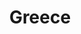 ---
title: Greece
featured: true
private: true # do not show in list, only as feature
params:
  sort_order: desc 

resources:
# Corfu
- src: A_IMG_4580.JPEG
  title: Corfu
  
- src: A_IMG_4584.JPEG
  title: Corfu
  
- src: A_IMG_4591.JPEG
  title: Corfu
  
- src: A_IMG_4596.JPEG
  title: Corfu
  
- src: A_IMG_4607.JPEG
  title: Corfu
  
- src: A_IMG_4622.JPEG
  title: Corfu
  
  # Paxos-Gaios
- src: B_IMG_1322.JPEG
  title: |
    Paxos-Gaios: We found an almond tree.

- src: B_IMG_1329.JPEG
  title: Paxos-Gaios

- src: B_IMG_4630.JPEG
  title: |
    Paxos-Gaios: Beautiful olive groves.

- src: B_IMG_4656.JPEG
  title: Paxos-Gaios

- src: B_IMG_4661.JPEG
  title: Paxos-Gaios

- src: B_IMG_4685.JPEG
  title: Paxos-Gaios

- src: B_IMG_4686.JPEG
  title: Paxos-Gaios

- src: B_IMG_4690.JPEG
  title: |
    Paxos-Gaios: Tripitos Arch.

- src: B_IMG_4695.JPEG
  title: Paxos-Gaios

- src: B_IMG_4731.JPEG
  title: Paxos-Gaios

- src: B_IMG_4734.JPEG
  title: Paxos-Gaios

- src: B_IMG_4764.JPEG
  title: |
    Paxos-Gaios: That's what happens when you start feeding stray cats. 

- src: B_IMG_4776.JPEG
  title: Paxos-Gaios

- src: B_IMG_4779.JPEG
  title: Paxos-Gaios

# Paxos-Lakka
- src: C_IMG_4860.JPEG
  title: Paxos-Lakka

- src: C_IMG_4862_feature.JPEG
  title: Paxos-Lakka

- src: C_IMG_4870.JPEG
  title: Paxos-Lakka

- src: C_IMG_4894.JPEG
  title: Paxos-Lakka

- src: C_IMG_4902.JPEG
  title: Paxos-Lakka

- src: C_IMG_4911.JPEG
  title: Paxos-Lakka

# Paxos-Longos
- src: D_IMG_4831.JPEG
  title: Paxos-Longos

- src: D_IMG_4839.JPEG
  title: Paxos-Longos

- src: D_IMG_4852.JPEG
  title: Paxos-Longos

# Ioannina
- src: E_IMG_1430.JPEG
  title: |
      Ioannina: Ioannina Castle.

- src: E_IMG_1435.JPEG
  title: |
      Ioannina: Ioannina Castle.

- src: E_IMG_5013.JPEG
  title: |
      Ioannina: Ioannina Castle.

- src: E_IMG_5038.JPEG
  title: |
      Ioannina: Ioannina Castle.

- src: E_IMG_5062.JPEG
  title: Ioannina
  
- src: E_IMG_5079.JPEG
  title: Ioannina

# Kalabaka
- src: F_IMG_1495.JPEG
  title: |
    Meteora: Varlaam Monastery.

- src: F_IMG_1520.JPEG
  title: |
    Meteora: Varlaam Monastery.

- src: F_IMG_1552.JPEG
  title: |
    Meteora: Varlaam Monastery.

- src: F_IMG_1580.JPEG
  title: |
    Meteora: Monastery of Saint Stephen (converted to a nunnery).

- src: F_IMG_5150.JPEG
  title: Kalabaka

- src: F_IMG_5151.JPEG
  title: Kalabaka

- src: F_IMG_5152.JPEG
  title: Kalabaka

- src: F_IMG_5208.JPEG
  title: |
    Meteora: Varlaam Monastery.

- src: F_IMG_5216.JPEG
  title: |
    Meteora: Old kitchen in the Monastery of the Great Meteoron.

- src: F_IMG_5222.JPEG
  title: Meteora

- src: F_IMG_5232.JPEG
  title: |
    Meteora: Holy Monastery of Rousanou.

- src: F_IMG_5233.JPEG
  title: |
    Meteora: Varlaam Monastery.

- src: F_IMG_5235.JPEG
  title: Meteora

- src: F_IMG_5237.JPEG
  title: |
    Meteora: Varlaam Monastery.

- src: F_IMG_5239.JPEG
  title: |
    Meteora: Varlaam Monastery.

- src: F_IMG_5240.JPEG
  title: |
    Meteora: A persimmon tree in the Varlaam Monastery.

- src: F_IMG_5247.JPEG
  title: |
    Meteora: Holy Monastery of Rousanou.

- src: F_IMG_5249.JPEG
  title: |
    Meteora: Varlaam Monastery.

- src: F_IMG_5251.JPEG
  title: |
    Meteora: Varlaam Monastery.

- src: F_IMG_5265.JPEG
  title: |
    Meteora: Varlaam Monastery.

- src: F_IMG_5269.JPEG
  title: |
    Meteora: Holy Monastery of Rousanou.

- src: F_IMG_5275.JPEG
  title: |
    Meteora: Monasteries.

- src: F_IMG_5300.JPEG
  title: |
    Meteora: Holy Monastery of Rousanou.

- src: F_IMG_5307.JPEG
  title: |
    Meteora: Waiting for the sunset.

- src: F_IMG_5312.JPEG
  title: |
    Meteora: Incredible sunset over the rock formations.

- src: F_IMG_5335.JPEG
  title: Meteora

- src: F_IMG_5360.JPEG
  title: Meteora

- src: F_IMG_5362.JPEG
  title: |
    Meteora: Monasteries.

- src: F_IMG_5391.JPEG
  title: |
    Meteora: View of Kalabaka from the Holy Trinity Monastery.

- src: F_IMG_5398.JPEG
  title: |
    Meteora: View of Kalabaka from the Holy Trinity Monastery.

- src: F_IMG_5407.JPEG
  title: |
    Meteora: Holy Trinity Monastery.

- src: F_IMG_5410.JPEG
  title: |
    Meteora: Holy Trinity Monastery.

- src: F_IMG_5429.JPEG
  title: |
    Meteora: We came across a highly territorial praying mantis that fiercely defended its space, dancing around and attacking whenever we got too close.

- src: F_IMG_5433.JPEG
  title: Kalabaka

- src: F_IMG_5439.JPEG
  title: |
    Meteora: Monastery of Saint Stephen.

- src: F_IMG_5462.JPEG
  title: Kalabaka

- src: F_IMG_5468.JPEG
  title: Kalabaka

# Athens
- src: G_IMG_5498.JPEG
  title: |
    Athens: Brettos bar is the oldes Athen's distilery, and one of the oldest bars in Europe. 
  
- src: G_IMG_5505.JPEG
  title: |
    Athens: Anafiotika.

- src: G_IMG_5510.JPEG
  title: |
    Athens: Anafiotika.
  
- src: G_IMG_5528.JPEG
  title: |
    Athens: The Mati (Eye) is a well-known symbol found in many cultures, intended to protect against the Kako Mati (Evil Eye). However, tradition states that you can only be affected by the evil eye if you believe in it!
  
- src: G_IMG_5539.JPEG
  title: Athens
  
- src: G_IMG_5543.JPEG
  title: Athens
  
- src: G_IMG_5565.JPEG
  title: |
    Athens: Church of St. Marina.
  
- src: G_IMG_5589.JPEG
  title: |
    Athens: Arch of Hadrian.
  
- src: G_IMG_5626.JPEG
  title: |
    Athens: The Odeon of Herodes Atticus (Herodeon).
  
- src: G_IMG_5627.JPEG
  title: |
    Athens: View of the city from the Acropolis.
  
- src: G_IMG_5634.JPEG
  title: |
    Athens: Acropolis.
  
- src: G_IMG_5637.JPEG
  title: |
    Athens: Acropolis.
  
- src: G_IMG_5642.JPEG
  title: |
    Athens: View of Philopappos Hill from the Acropolis, where the Prison of Socrates is located.
  
- src: G_IMG_5652.JPEG
  title: |
    Athens: The Parthenon is an ancient temple situated on the Acropolis, dedicated to the goddess Athena.
  
- src: G_IMG_5665.JPEG
  title: |
    Athens: View of the mount Mount Lycabettus from the Acropolis.
  
- src: G_IMG_5667.JPEG
  title: |
    Athens: Parthenon.
  
- src: G_IMG_5672.JPEG
  title: |
    Athens: The Erechtheion is an ancient Greek temple on the Acropolis of Athens, built to honor the goddess Athena and celebrate the city's greatness.
  
- src: G_IMG_5702.JPEG
  title: |
    Athens: The Odeon of Herodes Atticus (Herodeon) is a stone theater located on the slopes of the Acropolis. It was built by Herodes Atticus in honor of his wife, Regilla.
  
- src: G_IMG_5713.JPEG
  title: |
    Athens: Vallianeio Megaron; a former building of the National Library of Greece.
  
- src: G_IMG_5744.JPEG
  title: |
    Athens: Anafiotika.
  
- src: G_IMG_5755.JPEG
  title: |
    Athens: Anafiotika.
  
- src: G_IMG_5756.JPEG
  title: |
    Athens: Anafiotika is a tiny and very picturesque neighborhood in Athens, known for its Cycladic architecture. The builders of this area originated from an island named Anafi, which is where the name comes from.

- src: G_IMG_5812.JPEG
  title: |
    Athens: View of the city from the Mount Lycabettus.
  
- src: G_IMG_5840.JPEG
  title: Athens
  
- src: G_IMG_5854.JPEG
  title: Athens
  
- src: G_IMG_5869.JPEG
  title: Athens
  
- src: G_IMG_5870.JPEG
  title: |
    Athens: Walls of Athens are full of art. Sonke is perhaps the most recognizable artist in Athens.
---